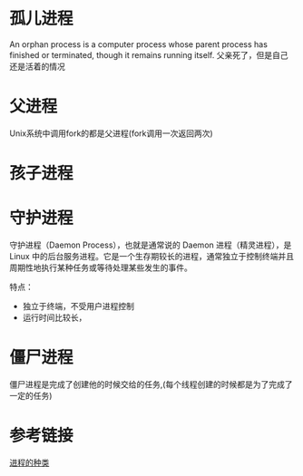 # 孤儿进程
An orphan process is a computer process whose parent process has finished or terminated, though it remains running itself.
父亲死了，但是自己还是活着的情况

# 父进程
Unix系统中调用fork的都是父进程(fork调用一次返回两次)
# 孩子进程

# 守护进程
守护进程（Daemon Process），也就是通常说的 Daemon 进程（精灵进程），是 Linux 中的后台服务进程。它是一个生存期较长的进程，通常独立于控制终端并且周期性地执行某种任务或等待处理某些发生的事件。

特点：
- 独立于终端，不受用户进程控制
- 运行时间比较长，


# 僵尸进程
僵尸进程是完成了创建他的时候交给的任务,(每个线程创建的时候都是为了完成了一定的任务)


# 参考链接
[进程的种类](https://www.gmarik.info/blog/2012/orphan-vs-zombie-vs-daemon-processes/)